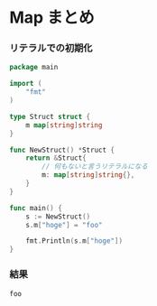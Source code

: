 # Map まとめ

### リテラルでの初期化

```go
package main

import (
	"fmt"
)

type Struct struct {
	m map[string]string
}

func NewStruct() *Struct {
	return &Struct{
		// 何もないと言うリテラルになる
		m: map[string]string{},
	}
}

func main() {
	s := NewStruct()
	s.m["hoge"] = "foo"

	fmt.Println(s.m["hoge"])
}

```

### 結果

```
foo
```